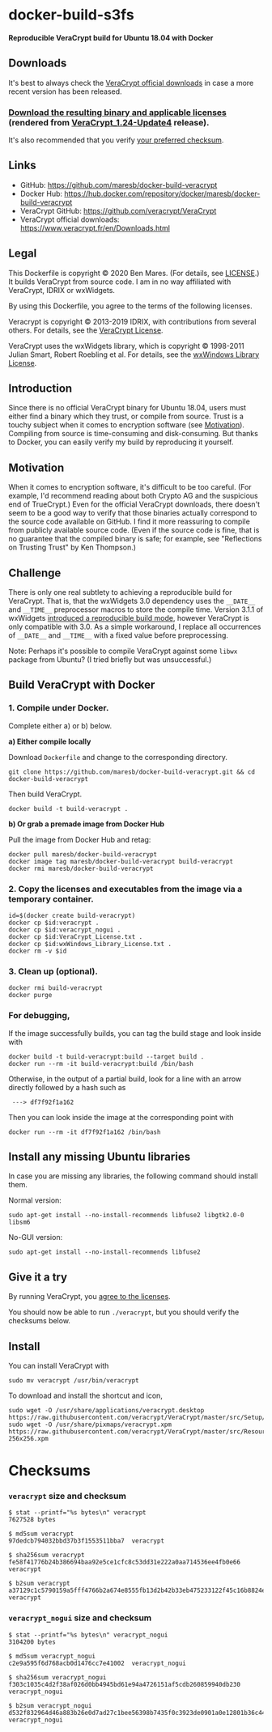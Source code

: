 # docker-build-s3fs

#### Reproducible VeraCrypt build for Ubuntu 18.04 with Docker

## Downloads

It's best to always check the [VeraCrypt official downloads](https://www.veracrypt.fr/en/Downloads.html) in case a more recent version has been released.

### [Download the resulting binary and applicable licenses](builds/VeraCrypt_1.24-Update4) (rendered from [VeraCrypt_1.24-Update4](https://github.com/veracrypt/VeraCrypt/tree/VeraCrypt_1.24-Update4) release).

It's also recommended that you verify [your preferred checksum](#checksums).

## Links

- GitHub: https://github.com/maresb/docker-build-veracrypt
- Docker Hub: https://hub.docker.com/repository/docker/maresb/docker-build-veracrypt
- VeraCrypt GitHub: https://github.com/veracrypt/VeraCrypt
- VeraCrypt official downloads: https://www.veracrypt.fr/en/Downloads.html

## Legal

This Dockerfile is copyright © 2020 Ben Mares.  (For details, see [LICENSE](LICENSE).)  It builds VeraCrypt from source code. I am in no way affiliated with VeraCrypt, IDRIX or wxWidgets.

By using this Dockerfile, you agree to the terms of the following licenses.

Veracrypt is copyright © 2013-2019 IDRIX, with contributions from several others.  For details, see the [VeraCrypt License](VeraCrypt_License.txt).

VeraCrypt uses the wxWidgets library, which is copyright © 1998-2011 Julian Smart, Robert Roebling et al.  For details, see the [wxWindows Library License](wxWindows_Library_License.txt).


## Introduction

Since there is no official VeraCrypt binary for Ubuntu 18.04, users must either find a binary which they trust, or compile from source.  Trust is a touchy subject when it comes to encryption software (see [Motivation](#motivation)). Compiling from source is time-consuming and disk-consuming.  But thanks to Docker, you can easily verify my build by reproducing it yourself.

## Motivation

When it comes to encryption software, it's difficult to be too careful. (For example, I'd recommend reading about both Crypto AG and the suspicious end of TrueCrypt.)  Even for the official VeraCrypt downloads, there doesn't seem to be a good way to verify that those binaries actually correspond to the source code available on GitHub.  I find it more reassuring to compile from publicly available source code.  (Even if the source code is fine, that is no guarantee that the compiled binary is safe; for example, see "Reflections on Trusting Trust" by Ken Thompson.)

## Challenge

There is only one real subtlety to achieving a reproducible build for VeraCrypt.  That is, that the wxWidgets 3.0 dependency uses the `__DATE__` and `__TIME__` preprocessor macros to store the compile time.  Version 3.1.1 of wxWidgets [introduced a reproducible build mode](https://github.com/wxWidgets/wxWidgets/commit/2f8a343b225e68d62f53c0908560f92b194a49c9), however VeraCrypt is only compatible with 3.0.  As a simple workaround, I replace all occurrences of `__DATE__` and `__TIME__` with a fixed value before preprocessing.

Note: Perhaps it's possible to compile VeraCrypt against some `libwx` package from Ubuntu?  (I tried briefly but was unsuccessful.)

## Build VeraCrypt with Docker

### 1. Compile under Docker.

Complete either a) or b) below.

**a) Either compile locally**

Download `Dockerfile` and change to the corresponding directory.

```
git clone https://github.com/maresb/docker-build-veracrypt.git && cd docker-build-veracrypt
```

Then build VeraCrypt.

```
docker build -t build-veracrypt .
```

**b) Or grab a premade image from Docker Hub**

Pull the image from Docker Hub and retag:
```
docker pull maresb/docker-build-veracrypt
docker image tag maresb/docker-build-veracrypt build-veracrypt
docker rmi maresb/docker-build-veracrypt
```

### 2. Copy the licenses and executables from the image via a temporary container.
```
id=$(docker create build-veracrypt)
docker cp $id:veracrypt .
docker cp $id:veracrypt_nogui .
docker cp $id:VeraCrypt_License.txt .
docker cp $id:wxWindows_Library_License.txt .
docker rm -v $id
```

### 3. Clean up (optional).

```
docker rmi build-veracrypt
docker purge
```

### For debugging,

If the image successfully builds, you can tag the build stage and look inside with
```
docker build -t build-veracrypt:build --target build .
docker run --rm -it build-veracrypt:build /bin/bash
```
Otherwise, in the output of a partial build, look for a line with an arrow directly followed by a hash such as
```
 ---> df7f92f1a162
```
Then you can look inside the image at the corresponding point with
```
docker run --rm -it df7f92f1a162 /bin/bash
```

## Install any missing Ubuntu libraries

In case you are missing any libraries, the following command should install them.

Normal version:
```
sudo apt-get install --no-install-recommends libfuse2 libgtk2.0-0 libsm6
```

No-GUI version:
```
sudo apt-get install --no-install-recommends libfuse2
```

## Give it a try

By running VeraCrypt, you [agree to the licenses](#legal).

You should now be able to run `./veracrypt`, but you should
verify the checksums below.

## Install

You can install VeraCrypt with

```
sudo mv veracrypt /usr/bin/veracrypt
```

To download and install the shortcut and icon,
```
sudo wget -O /usr/share/applications/veracrypt.desktop https://raw.githubusercontent.com/veracrypt/VeraCrypt/master/src/Setup/Linux/veracrypt.desktop
sudo wget -O /usr/share/pixmaps/veracrypt.xpm https://raw.githubusercontent.com/veracrypt/VeraCrypt/master/src/Resources/Icons/VeraCrypt-256x256.xpm
```

# Checksums

### `veracrypt` size and checksum

    $ stat --printf="%s bytes\n" veracrypt
    7627528 bytes

    $ md5sum veracrypt
    97dedcb794032bbd37b3f1553511bba7  veracrypt

    $ sha256sum veracrypt
    fe58f41776b24b386694baa92e5ce1cfc8c53dd31e222a0aa714536ee4fb0e66  veracrypt

    $ b2sum veracrypt
    a37129c1c5790159a5fff4766b2a674e8555fb13d2b42b33eb475233122f45c16b8824e5e8370bd75cfbc976e98c4bbd3e26bc5e7bac21eafadf5798ca4d1fae  veracrypt

### `veracrypt_nogui` size and checksum

    $ stat --printf="%s bytes\n" veracrypt_nogui
    3104200 bytes

    $ md5sum veracrypt_nogui
    c2e9a595f6d768acb0d1476cc7e41002  veracrypt_nogui

    $ sha256sum veracrypt_nogui
    f303c1035c4d2f38af026d0bb4945bd61e94a4726151af5cdb260859940db230  veracrypt_nogui

    $ b2sum veracrypt_nogui
    d532f832964d46a883b26e0d7ad27c1bee56398b7435f0c3923de0901a0e12801b36c447a542e3d4782e87009d53e7c291b91d10d18c2ebab3bf023742433ef1  veracrypt_nogui

